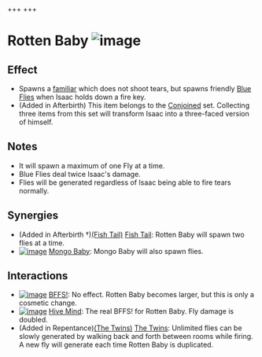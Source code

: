 +++
+++

 # Rotten Baby ![image](/image/Rotten_Baby.png) 

Effect
--------


* Spawns a [familiar](/wiki/Familiar "Familiar") which does not shoot tears, but spawns friendly [Blue Flies](/wiki/Familiar#Blue_Flies "Familiar") when Isaac holds down a fire key.
* (Added in Afterbirth) This item belongs to the [Conjoined](/wiki/Conjoined "Conjoined") set. Collecting three items from this set will transform Isaac into a three-faced version of himself.


Notes
-------


* It will spawn a maximum of one Fly at a time.
* Blue Flies deal twice Isaac's damage.
* Flies will be generated regardless of Isaac being able to fire tears normally.


Synergies
-----------


* (Added in Afterbirth †)[(Fish Tail)](/wiki/Fish_Tail "Fish Tail") [Fish Tail](/wiki/Fish_Tail "Fish Tail"): Rotten Baby will spawn two flies at a time.
* [![image](/image/Mongo_Baby.png)](/wiki/Mongo_Baby "Mongo Baby") [Mongo Baby](/wiki/Mongo_Baby "Mongo Baby"): Mongo Baby will also spawn flies.


Interactions
--------------


* [![image](/image/BFFS!.png)](/wiki/BFFS! "BFFS!") [BFFS!](/wiki/BFFS! "BFFS!"): No effect. Rotten Baby becomes larger, but this is only a cosmetic change.
* [![image](/image/Hive_Mind.png)](/wiki/Hive_Mind "Hive Mind") [Hive Mind](/wiki/Hive_Mind "Hive Mind"): The real BFFS! for Rotten Baby. Fly damage is doubled.
* (Added in Repentance)[(The Twins)](/wiki/The_Twins "The Twins") [The Twins](/wiki/The_Twins "The Twins"): Unlimited flies can be slowly generated by walking back and forth between rooms while firing. A new fly will generate each time Rotten Baby is duplicated.


